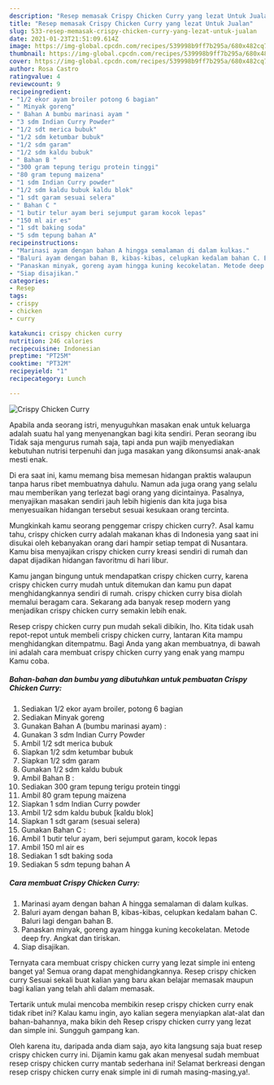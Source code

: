 ```yaml
---
description: "Resep memasak Crispy Chicken Curry yang lezat Untuk Jualan"
title: "Resep memasak Crispy Chicken Curry yang lezat Untuk Jualan"
slug: 533-resep-memasak-crispy-chicken-curry-yang-lezat-untuk-jualan
date: 2021-01-23T21:51:09.614Z
image: https://img-global.cpcdn.com/recipes/539998b9ff7b295a/680x482cq70/crispy-chicken-curry-foto-resep-utama.jpg
thumbnail: https://img-global.cpcdn.com/recipes/539998b9ff7b295a/680x482cq70/crispy-chicken-curry-foto-resep-utama.jpg
cover: https://img-global.cpcdn.com/recipes/539998b9ff7b295a/680x482cq70/crispy-chicken-curry-foto-resep-utama.jpg
author: Rosa Castro
ratingvalue: 4
reviewcount: 9
recipeingredient:
- "1/2 ekor ayam broiler potong 6 bagian"
- " Minyak goreng"
- " Bahan A bumbu marinasi ayam "
- "3 sdm Indian Curry Powder"
- "1/2 sdt merica bubuk"
- "1/2 sdm ketumbar bubuk"
- "1/2 sdm garam"
- "1/2 sdm kaldu bubuk"
- " Bahan B "
- "300 gram tepung terigu protein tinggi"
- "80 gram tepung maizena"
- "1 sdm Indian Curry powder"
- "1/2 sdm kaldu bubuk kaldu blok"
- "1 sdt garam sesuai selera"
- " Bahan C "
- "1 butir telur ayam beri sejumput garam kocok lepas"
- "150 ml air es"
- "1 sdt baking soda"
- "5 sdm tepung bahan A"
recipeinstructions:
- "Marinasi ayam dengan bahan A hingga semalaman di dalam kulkas."
- "Baluri ayam dengan bahan B, kibas-kibas, celupkan kedalam bahan C. Baluri lagi dengan bahan B."
- "Panaskan minyak, goreng ayam hingga kuning kecokelatan. Metode deep fry. Angkat dan tiriskan."
- "Siap disajikan."
categories:
- Resep
tags:
- crispy
- chicken
- curry

katakunci: crispy chicken curry 
nutrition: 246 calories
recipecuisine: Indonesian
preptime: "PT25M"
cooktime: "PT32M"
recipeyield: "1"
recipecategory: Lunch

---
```



![Crispy Chicken Curry](https://img-global.cpcdn.com/recipes/539998b9ff7b295a/680x482cq70/crispy-chicken-curry-foto-resep-utama.jpg)

Apabila anda seorang istri, menyuguhkan masakan enak untuk keluarga adalah suatu hal yang menyenangkan bagi kita sendiri. Peran seorang ibu Tidak saja mengurus rumah saja, tapi anda pun wajib menyediakan kebutuhan nutrisi terpenuhi dan juga masakan yang dikonsumsi anak-anak mesti enak.

Di era  saat ini, kamu memang bisa memesan hidangan praktis walaupun tanpa harus ribet membuatnya dahulu. Namun ada juga orang yang selalu mau memberikan yang terlezat bagi orang yang dicintainya. Pasalnya, menyajikan masakan sendiri jauh lebih higienis dan kita juga bisa menyesuaikan hidangan tersebut sesuai kesukaan orang tercinta. 



Mungkinkah kamu seorang penggemar crispy chicken curry?. Asal kamu tahu, crispy chicken curry adalah makanan khas di Indonesia yang saat ini disukai oleh kebanyakan orang dari hampir setiap tempat di Nusantara. Kamu bisa menyajikan crispy chicken curry kreasi sendiri di rumah dan dapat dijadikan hidangan favoritmu di hari libur.

Kamu jangan bingung untuk mendapatkan crispy chicken curry, karena crispy chicken curry mudah untuk ditemukan dan kamu pun dapat menghidangkannya sendiri di rumah. crispy chicken curry bisa diolah memalui beragam cara. Sekarang ada banyak resep modern yang menjadikan crispy chicken curry semakin lebih enak.

Resep crispy chicken curry pun mudah sekali dibikin, lho. Kita tidak usah repot-repot untuk membeli crispy chicken curry, lantaran Kita mampu menghidangkan ditempatmu. Bagi Anda yang akan membuatnya, di bawah ini adalah cara membuat crispy chicken curry yang enak yang mampu Kamu coba.

<!--inarticleads1-->

##### Bahan-bahan dan bumbu yang dibutuhkan untuk pembuatan Crispy Chicken Curry:

1. Sediakan 1/2 ekor ayam broiler, potong 6 bagian
1. Sediakan  Minyak goreng
1. Gunakan  Bahan A (bumbu marinasi ayam) :
1. Gunakan 3 sdm Indian Curry Powder
1. Ambil 1/2 sdt merica bubuk
1. Siapkan 1/2 sdm ketumbar bubuk
1. Siapkan 1/2 sdm garam
1. Gunakan 1/2 sdm kaldu bubuk
1. Ambil  Bahan B :
1. Sediakan 300 gram tepung terigu protein tinggi
1. Ambil 80 gram tepung maizena
1. Siapkan 1 sdm Indian Curry powder
1. Ambil 1/2 sdm kaldu bubuk [kaldu blok]
1. Siapkan 1 sdt garam (sesuai selera)
1. Gunakan  Bahan C :
1. Ambil 1 butir telur ayam, beri sejumput garam, kocok lepas
1. Ambil 150 ml air es
1. Sediakan 1 sdt baking soda
1. Sediakan 5 sdm tepung bahan A




<!--inarticleads2-->

##### Cara membuat Crispy Chicken Curry:

1. Marinasi ayam dengan bahan A hingga semalaman di dalam kulkas.
1. Baluri ayam dengan bahan B, kibas-kibas, celupkan kedalam bahan C. Baluri lagi dengan bahan B.
1. Panaskan minyak, goreng ayam hingga kuning kecokelatan. Metode deep fry. Angkat dan tiriskan.
1. Siap disajikan.




Ternyata cara membuat crispy chicken curry yang lezat simple ini enteng banget ya! Semua orang dapat menghidangkannya. Resep crispy chicken curry Sesuai sekali buat kalian yang baru akan belajar memasak maupun bagi kalian yang telah ahli dalam memasak.

Tertarik untuk mulai mencoba membikin resep crispy chicken curry enak tidak ribet ini? Kalau kamu ingin, ayo kalian segera menyiapkan alat-alat dan bahan-bahannya, maka bikin deh Resep crispy chicken curry yang lezat dan simple ini. Sungguh gampang kan. 

Oleh karena itu, daripada anda diam saja, ayo kita langsung saja buat resep crispy chicken curry ini. Dijamin kamu gak akan menyesal sudah membuat resep crispy chicken curry mantab sederhana ini! Selamat berkreasi dengan resep crispy chicken curry enak simple ini di rumah masing-masing,ya!.

